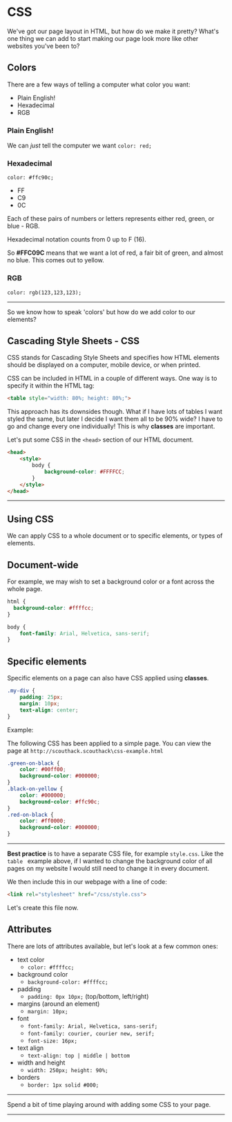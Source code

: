 # CSS

We've got our page layout in HTML, but how do we make it pretty? What's one thing we can add to start making our page look more like other websites you've been to?

## Colors

There are a few ways of telling a computer what color you want:

- Plain English!
- Hexadecimal
- RGB


### Plain English!

We can _just_ tell the computer we want `color: red;`

### Hexadecimal

`color: #ffc90c;`

- FF
- C9
- 0C

Each of these pairs of numbers or letters represents either red, green, or blue - RGB.

Hexadecimal notation counts from 0 up to F (16).

So **#FFC09C** means that we want a lot of red, a fair bit of green, and almost no blue. This comes out to yellow.

### RGB

`color: rgb(123,123,123);`

---

So we know how to speak 'colors' but how do we add color to our elements?

## Cascading Style Sheets - CSS

CSS stands for Cascading Style Sheets and specifies how HTML elements should be displayed on a computer, mobile device, or when printed.

CSS can be included in HTML in a couple of different ways. One way is to specify it within the HTML tag:

```html
<table style="width: 80%; height: 80%;">
```

This approach has its downsides though. What if I have lots of tables I want styled the same, but later I decide I want them all to be 90% wide? I have to go and change every one individually! This is why **classes** are important.

Let's put some CSS in the `<head>` section of our HTML document.

```html
<head>
    <style>
        body {
            background-color: #FFFFCC;
        }
    </style>
</head>
```

---
## Using CSS

We can apply CSS to a whole document or to specific elements, or types of elements.

## Document-wide
For example, we may wish to set a background color or a font across the whole page.

```css
html {
  background-color: #ffffcc;
}
```

```css
body {
    font-family: Arial, Helvetica, sans-serif;
}
```

## Specific elements
Specific elements on a page can also have CSS applied using **classes**.


```css
.my-div {
    padding: 25px;
    margin: 10px;
    text-align: center;
}
```

Example:

The following CSS has been applied to a simple page. You can view the page at `http://scouthack.scouthack\css-example.html`

```css
.green-on-black {
    color: #00ff00;
    background-color: #000000;
}
.black-on-yellow {
    color: #000000;
    background-color: #ffc90c;
}
.red-on-black {
    color: #ff0000;
    background-color: #000000;
}
```

---

**Best practice** is to have a separate CSS file, for example `style.css`. Like the `table ` example above, if I wanted to change the background color of all pages on my website I would still need to change it in every document.

We then include this in our webpage with a line of code:

```html
<link rel="stylesheet" href="/css/style.css">
```

Let's create this file now.

## Attributes
There are lots of attributes available, but let's look at a few common ones:

- text color
    - `color: #ffffcc;`
- background color
    - `background-color: #ffffcc;`
- padding
    - `padding: 0px 10px;` (top/bottom, left/right)
- margins (around an element)
    - `margin: 10px;`
- font
    - `font-family: Arial, Helvetica, sans-serif;`
    - `font-family: courier, courier new, serif;`
    - `font-size: 16px;`
- text align
    - `text-align: top | middle | bottom`
- width and height
    - `width: 250px; height: 90%;`
- borders
    - `border: 1px solid #000;`

---

Spend a bit of time playing around with adding some CSS to your page.

---
